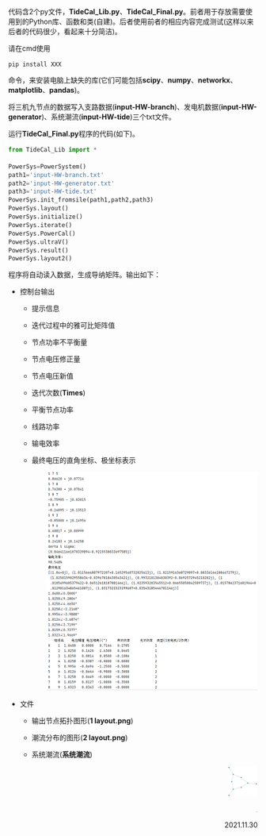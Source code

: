 代码含2个py文件，**TideCal_Lib.py**、**TideCal_Final.py**。前者用于存放需要使用到的Python库、函数和类(自建)。后者使用前者的相应内容完成测试(这样以来后者的代码很少，看起来十分简洁)。

请在cmd使用

```
pip install XXX
```

命令，来安装电脑上缺失的库(它们可能包括**scipy**、**numpy**、**networkx**、**matplotlib**、**pandas**)。

将三机九节点的数据写入支路数据(**input-HW-branch**)、发电机数据(**input-HW-generator**)、系统潮流(**input-HW-tide**)三个txt文件。

运行**TideCal_Final.py**程序的代码(如下)。

```python
from TideCal_Lib import *

PowerSys=PowerSystem()
path1='input-HW-branch.txt'
path2='input-HW-generator.txt'
path3='input-HW-tide.txt'
PowerSys.init_fromsile(path1,path2,path3)
PowerSys.layout()
PowerSys.initialize()
PowerSys.iterate()
PowerSys.PowerCal()
PowerSys.ultraV()
PowerSys.result()
PowerSys.layout2()
```

程序将自动读入数据，生成导纳矩阵。输出如下：

- 控制台输出

  - 提示信息

  - 迭代过程中的雅可比矩阵值

  - 节点功率不平衡量

  - 节点电压修正量

  - 节点电压新值

  - 迭代次数(**Times**)

  - 平衡节点功率

  - 线路功率

  - 输电效率

  - 最终电压的直角坐标、极坐标表示

    <p align="right"> <img src="README.assets/console.png" alt="console" style="zoom:50%;" /></p>
    
    

- 文件

  - 输出节点拓扑图形(**1 layout.png**)

  - 潮流分布的图形(**2 layout.png**)

  - 系统潮流(**系统潮流**)

    <p align="right"> <img src="README.assets/1 layout.png" alt="1 layout" style="zoom: 6%;" /></p>

     <p align="right"> <img src="README.assets/2 layout-1638281516825.png" alt="2 layout" style="zoom:5%;" /></p>



<p align="right">2021.11.30 </p>

